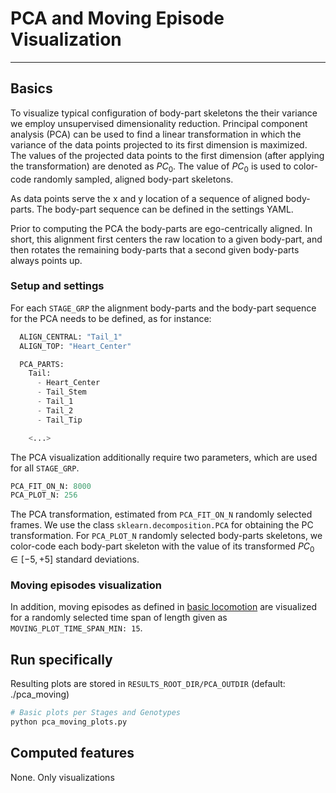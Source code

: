 
# PCA and Moving Episode Visualization
---
## Basics
To visualize typical configuration of body-part skeletons the their variance we employ unsupervised dimensionality reduction. Principal component analysis (PCA) can be used to find a linear transformation in which the variance of the data points projected to its first dimension is maximized. The values of the projected data points to the first dimension (after applying the transformation) are denoted as $PC_0$. The value of $PC_0$ is used to color-code randomly sampled, aligned body-part skeletons.

As data points serve the x and y location of a sequence of aligned body-parts. The body-part sequence can be defined in the settings YAML.

Prior to computing the PCA the body-parts are ego-centrically aligned. In short, this alignment first centers the raw location to a given body-part, and then rotates the remaining body-parts that a second given body-parts always points up.

### Setup and settings
For each `STAGE_GRP` the alignment body-parts and the body-part sequence for the PCA needs to be defined, as for instance:

```python
  ALIGN_CENTRAL: "Tail_1"
  ALIGN_TOP: "Heart_Center"

  PCA_PARTS:
    Tail:
      - Heart_Center
      - Tail_Stem
      - Tail_1
      - Tail_2
      - Tail_Tip

    <...>
```

The PCA visualization additionally require two parameters, which are used for all `STAGE_GRP`.

```python
PCA_FIT_ON_N: 8000
PCA_PLOT_N: 256
```

The PCA transformation, estimated from `PCA_FIT_ON_N` randomly selected frames. We use the class `sklearn.decomposition.PCA` for obtaining the PC transformation. For `PCA_PLOT_N` randomly selected body-parts skeletons, we color-code each body-part skeleton with the value of its transformed $PC_0 \in [-5, +5]$ standard deviations.

### Moving episodes visualization
In addition, moving episodes as defined in [basic locomotion](./locomotion.md#definition-of-moving-vs-not-moving-episodes) are visualized for a randomly selected time span of length given as `MOVING_PLOT_TIME_SPAN_MIN: 15`.

## Run specifically
Resulting plots are stored in `RESULTS_ROOT_DIR/PCA_OUTDIR` (default: ./pca_moving)

```bash
# Basic plots per Stages and Genotypes
python pca_moving_plots.py
```

## Computed features
None. Only visualizations